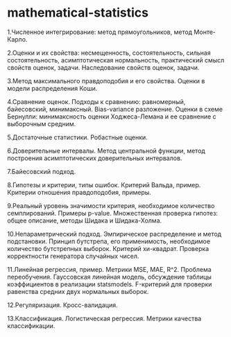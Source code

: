 # mathematical-statistics
1.Численное интегрирование: метод прямоугольников, метод Монте-Карло.


2.Оценки и их свойства: несмещенность, состоятельность, сильная состоятельность, асимптотическая нормальность, практический смысл свойств оценок, задачи. Наследование свойств оценок, задачи.


3.Метод максимального правдоподобия и его свойства. Оценки в модели распределения Коши.


4.Сравнение оценок. Подходы к сравнению: равномерный, байесовский, минимаксный. Bias-variance разложение. Оценки в схеме Бернулли: минимаксность оценки Ходжеса-Лемана и ее сравнение c выборочным средним.


5.Достаточные статистики. Робастные оценки.


6.Доверительные интервалы. Метод центральной функции, метод построения асимптотических доверительных интервалов.


7.Байесовский подход.


8.Гипотезы и критерии, типы ошибок. Критерий Вальда, пример. Критерии отношения правдоподобия, примеры.


9.Реальный уровень значимости критерия, необходимое количество семплирований. Примеры p-value. Множественная проверка гипотез: общее описание, методы Шидака и Шидака-Холма.


10.Непараметрический подход. Эмпирическое распределение и метод подстановки. Принцип бутстрепа, его применимость, необходимое количество бутстрепных выборок.
Критерий хи-квадрат. Проверка корректности генератора случайных чисел.


11.Линейная регрессия, пример. Метрики MSE, MAE, R^2. Проблема переобучения. Гауссовская линейная модель, обсуждение таблицы коэффициентов в реализации statsmodels. F-критерий для проверки равенства средних двух нормальных выборок.


12.Регуляризация. Кросс-валидация.


13.Классификация. Логистическая регрессия. Метрики качества классификации.
